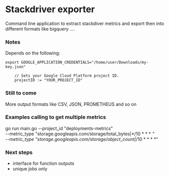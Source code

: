 # Stackdriver exporter

Command line application to extract stackdiver metrics and export then into different formats like bigquery ....

### Notes

Depends on the following:

```
export GOOGLE_APPLICATION_CREDENTIALS="/home/user/Downloads/my-key.json"
```

```
	// Sets your Google Cloud Platform project ID.
	projectID := "YOUR_PROJECT_ID"
```

### Still to come

More output formats like CSV, JSON, PROMETHEUS and so on

### Examples calling to get multiple metrics

go run main.go --project_id "deployments-metrics" \
--metric_type "storage.googleapis.com/storage/total_bytes|*/10 * * * *" \
--metric_type "storage.googleapis.com/storage/object_count|*/10 * * * *"

### Next steps
* interface for function outputs
* unique jobs only